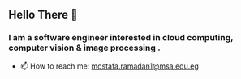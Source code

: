 ## Hello There 👋
### I am a software engineer interested in cloud computing, computer vision & image processing .
- 📫 How to reach me: mostafa.ramadan1@msa.edu.eg
<!--
**mostafaramadann/mostafaramadann** is a ✨ _special_ ✨ repository because its `README.md` (this file) appears on your GitHub profile.

Here are some ideas to get you started:
- I am a computer vision & image processing  
- 🔭 I’m currently working on ...
- 🌱 I’m currently learning ...
- 👯 I’m looking to collaborate on ...
- 🤔 I’m looking for help with ...
- 💬 Ask me about ...
- 📫 How to reach me: ...
- 😄 Pronouns: ...
- ⚡ Fun fact: ...
-->
